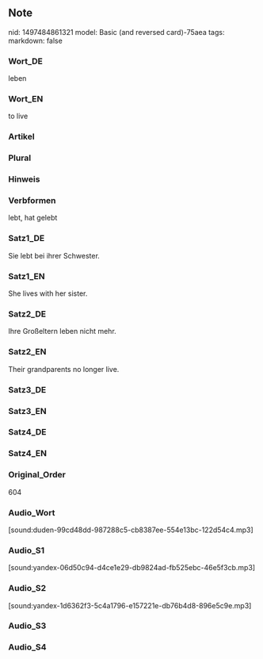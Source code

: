 ## Note
nid: 1497484861321
model: Basic (and reversed card)-75aea
tags: 
markdown: false

### Wort_DE
leben

### Wort_EN
to live

### Artikel


### Plural


### Hinweis


### Verbformen
lebt, hat gelebt

### Satz1_DE
Sie lebt bei ihrer Schwester.

### Satz1_EN
She lives with her sister.

### Satz2_DE
Ihre Großeltern leben nicht mehr.

### Satz2_EN
Their grandparents no longer live.

### Satz3_DE


### Satz3_EN


### Satz4_DE


### Satz4_EN


### Original_Order
604

### Audio_Wort
[sound:duden-99cd48dd-987288c5-cb8387ee-554e13bc-122d54c4.mp3]

### Audio_S1
[sound:yandex-06d50c94-d4ce1e29-db9824ad-fb525ebc-46e5f3cb.mp3]

### Audio_S2
[sound:yandex-1d6362f3-5c4a1796-e157221e-db76b4d8-896e5c9e.mp3]

### Audio_S3


### Audio_S4

